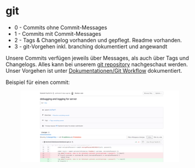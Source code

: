 # git

* 0 - Commits ohne Commit-Messages
* 1 - Commits mit Commit-Messages
* 2 - Tags & Changelog vorhanden und gepflegt. Readme vorhanden.
* 3 - git-Vorgehen inkl. branching dokumentiert und angewandt

Unsere Commits verfügen jeweils über Messages, als auch über Tags und Changelogs. Alles kann bei unserem [git repository](https://gitlab.mi.hdm-stuttgart.de/lg107/sipster) nachgeschaut werden. Unser Vorgehen ist unter [Dokumentationen/Git Workflow](../dokumentationen/git-workflow.md) dokumentiert.

Beispiel für einen commit:

<figure><img src="../.gitbook/assets/image.png" alt=""><figcaption></figcaption></figure>
